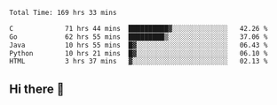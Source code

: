 <!--START_SECTION:waka-->

```txt
Total Time: 169 hrs 33 mins

C             71 hrs 44 mins  ██████████▓░░░░░░░░░░░░░░   42.26 %
Go            62 hrs 55 mins  █████████▒░░░░░░░░░░░░░░░   37.06 %
Java          10 hrs 55 mins  █▓░░░░░░░░░░░░░░░░░░░░░░░   06.43 %
Python        10 hrs 21 mins  █▓░░░░░░░░░░░░░░░░░░░░░░░   06.10 %
HTML          3 hrs 37 mins   ▓░░░░░░░░░░░░░░░░░░░░░░░░   02.13 %
```

<!--END_SECTION:waka-->

## Hi there 👋

<!--
**prorok210/prorok210** is a ✨ _special_ ✨ repository because its `README.md` (this file) appears on your GitHub profile.

Here are some ideas to get you started:

- 🔭 I’m currently working on ...
- 🌱 I’m currently learning ...
- 👯 I’m looking to collaborate on ...
- 🤔 I’m looking for help with ...
- 💬 Ask me about ...
- 📫 How to reach me: ...
- 😄 Pronouns: ...
- ⚡ Fun fact: ...
-->

